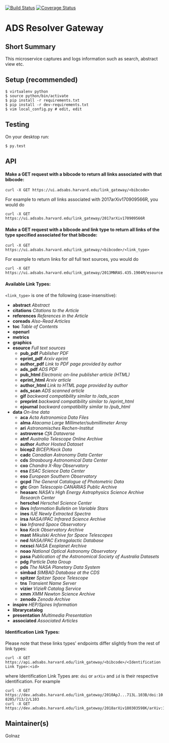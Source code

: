 [![Build Status](https://travis-ci.org/adsabs/resolver_gateway.svg)](https://travis-ci.org/adsabs/resolver_gateway)
[![Coverage Status](https://coveralls.io/repos/adsabs/resolver_gateway/badge.svg)](https://coveralls.io/r/adsabs/resolver_gateway)


# ADS Resolver Gateway

## Short Summary

This microservice captures and logs information such as search, abstract view etc.



## Setup (recommended)

    $ virtualenv python
    $ source python/bin/activate
    $ pip install -r requirements.txt
    $ pip install -r dev-requirements.txt
    $ vim local_config.py # edit, edit

    
    
## Testing

On your desktop run:

    $ py.test
    
    
    
## API

#### Make a GET request with a bibcode to return all links associated with that bibcode:

    curl -X GET https://ui.adsabs.harvard.edu/link_gateway/<bibcode>

For example to return *all* links associated with 2017arXiv170909566R, you would do   

    curl -X GET https://ui.adsabs.harvard.edu/link_gateway/2017arXiv170909566R


#### Make a GET request with a bibcode and link type to return all links of the type specified associated for that bibcode:

    curl -X GET https://ui.adsabs.harvard.edu/link_gateway/<bibcode>/<link_type>

For example to return links for *all*  full text sources, you would do

    curl -X GET https://ui.adsabs.harvard.edu/link_gateway/2013MNRAS.435.1904M/esource

#### Available Link Types:

`<link_type>` is one of the following (case-insensitive):

* **abstract** *Abstract*
* **citations** *Citations to the Article*
* **references** *References in the Article*
* **coreads** *Also-Read Articles*
* **toc** *Table of Contents*
* **openurl**
* **metrics**
* **graphics**
* **esource** *Full text sources*
  * **pub_pdf** *Publisher PDF*
  * **eprint_pdf** *Arxiv eprint*
  * **author_pdf** *Link to PDF page provided by author*
  * **ads_pdf** *ADS PDF*
  * **pub_html** *Electronic on-line publisher article (HTML)*
  * **eprint_html** *Arxiv article*
  * **author_html** *Link to HTML page provided by author*
  * **ads_scan** *ADS scanned article*
  * **gif** *backward compatibility similar to /ads_scan*
  * **preprint** *backward compatibility similar to /eprint_html*
  * **ejournal** *backward compatibility similar to /pub_html*
* **data** *On-line data*
  * **aca** *Acta Astronomica Data Files*
  * **alma** *Atacama Large Millimeter/submillimeter Array*
  * **ari** *Astronomisches Rechen-Institut*
  * **astroverse** *CfA Dataverse*
  * **atnf** *Australia Telescope Online Archive*
  * **author** *Author Hosted Dataset*
  * **bicep2** *BICEP/Keck Data*
  * **cadc** *Canadian Astronomy Data Center*
  * **cds** *Strasbourg Astronomical Data Center*
  * **cxo** *Chandra X-Ray Observatory*
  * **esa** *ESAC Science Data Center*
  * **eso** *European Southern Observatory*
  * **gcpd** *The General Catalogue of Photometric Data*
  * **gtc** *Gran Telescopio CANARIAS Public Archive*
  * **heasarc** *NASA's High Energy Astrophysics Science Archive Research Center*
  * **herschel** *Herschel Science Center*
  * **ibvs** *Information Bulletin on Variable Stars*
  * **ines** *IUE Newly Extracted Spectra*
  * **irsa** *NASA/IPAC Infrared Science Archive*
  * **iso** *Infrared Space Observatory*
  * **koa** *Keck Observatory Archive*
  * **mast** *Mikulski Archive for Space Telescopes*
  * **ned** *NASA/IPAC Extragalactic Database*
  * **nexsci** *NASA Exoplanet Archive*
  * **noao** *National Optical Astronomy Observatory*
  * **pasa** *Publication of the Astronomical Society of Australia Datasets*
  * **pdg** *Particle Data Group*
  * **pds** *The NASA Planetary Data System*
  * **simbad** *SIMBAD Database at the CDS*
  * **spitzer** *Spitzer Space Telescope*
  * **tns** *Transient Name Server*
  * **vizier** *VizieR Catalog Service*
  * **xmm** *XMM Newton Science Archive*
  * **zenodo** *Zenodo Archive*
* **inspire** *HEP/Spires Information*
* **librarycatalog**
* **presentation** *Multimedia Presentation*
* **associated** *Associated Articles*

#### Identification Link Types:

Please note that these links types' endpoints differ slightly from the rest of link types:

    curl -X GET https://api.adsabs.harvard.edu/link_gateway/<bibcode>/<Identification Link Type>:<id>

where Identification Link Types are: `doi` or `arXiv` and `id` is their respective identification. For example

    curl -X GET https://dev.adsabs.harvard.edu/link_gateway/2010ApJ...713L.103B/doi:10.1088/2041-8205/713/2/L103
    curl -X GET https://dev.adsabs.harvard.edu/link_gateway/2018arXiv180303598K/arXiv:1803.03598


## Maintainer(s)

Golnaz
